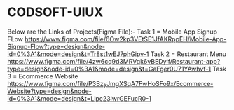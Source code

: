 # CODSOFT-UIUX
Below are the Links of Projects(Figma File):-
Task 1 = Mobile App Signup FLow
https://www.figma.com/file/6Ow2kp3VEtSE1JfAKRppEH/Mobile-App-Signup-Flow?type=design&node-id=0%3A1&mode=design&t=Tr8st1wEJ7phGipv-1
Task 2 = Restaurant Menu
https://www.figma.com/file/4zw6cq9d3MRVqk6vBEDyif/Restaurant-app?type=design&node-id=0%3A1&mode=design&t=GaFger0U71YAwhvf-1
Task 3 = Ecommerce Website
https://www.figma.com/file/P3BzyJmgXSqA7FwHoSFo9x/Ecommerce-Website?type=design&node-id=0%3A1&mode=design&t=Llpc23lwrGEFucR0-1
